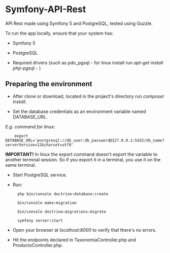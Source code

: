 # Symfony-API-Rest

API Rest made using Symfony 5 and PostgreSQL, tested using Guzzle.

To run the app locally, ensure that your system has:

- Symfony 5

- PostgreSQL

- Required drivers (such as pdo_pgsql - for linux install run _apt-get install php-pgsql_ - )

## Preparing the environment

- After clone or download, located in the project's directory run _composer install_.

- Set the database credentials as an environment variable named DATABASE_URL.

_E.g. command for linux:_

		export DATABASE_URL='postgresql://db_user:db_password@127.0.0.1:5432/db_name?serverVersion=12&charset=utf8' 

**IMPORTANT!** In linux the export command doesn't export the variable to another terminal session. So if you export it in a terminal, you use it on the same terminal.

- Start PostgreSQL service.

- Run: 

		php bin/console doctrine:database:create

		bin/console make:migration

		bin/console doctrine:migrations:migrate

		symfony server:start

- Open your browser at _localhost:8000_ to verify that there's no errors.

- Hit the endpoints declared in TaxonomiaController.php and ProductoController.php.
